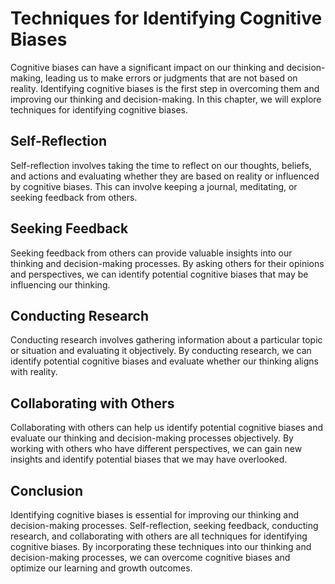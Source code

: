 Techniques for Identifying Cognitive Biases
====================================================================================

Cognitive biases can have a significant impact on our thinking and decision-making, leading us to make errors or judgments that are not based on reality. Identifying cognitive biases is the first step in overcoming them and improving our thinking and decision-making. In this chapter, we will explore techniques for identifying cognitive biases.

Self-Reflection
---------------

Self-reflection involves taking the time to reflect on our thoughts, beliefs, and actions and evaluating whether they are based on reality or influenced by cognitive biases. This can involve keeping a journal, meditating, or seeking feedback from others.

Seeking Feedback
----------------

Seeking feedback from others can provide valuable insights into our thinking and decision-making processes. By asking others for their opinions and perspectives, we can identify potential cognitive biases that may be influencing our thinking.

Conducting Research
-------------------

Conducting research involves gathering information about a particular topic or situation and evaluating it objectively. By conducting research, we can identify potential cognitive biases and evaluate whether our thinking aligns with reality.

Collaborating with Others
-------------------------

Collaborating with others can help us identify potential cognitive biases and evaluate our thinking and decision-making processes objectively. By working with others who have different perspectives, we can gain new insights and identify potential biases that we may have overlooked.

Conclusion
----------

Identifying cognitive biases is essential for improving our thinking and decision-making processes. Self-reflection, seeking feedback, conducting research, and collaborating with others are all techniques for identifying cognitive biases. By incorporating these techniques into our thinking and decision-making processes, we can overcome cognitive biases and optimize our learning and growth outcomes.
